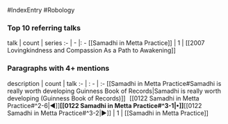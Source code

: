#IndexEntry #Robology

### Top 10 referring talks
talk | count | series
:- | - |: -
[[Samadhi in Metta Practice]] | 1 | [[2007 Lovingkindness and Compassion As a Path to Awakening]]

### Paragraphs with 4+ mentions
description | count | talk
:- | : - | :-
[[Samadhi in Metta Practice#Samadhi is really worth developing Guinness Book of Records\|Samadhi is really worth developing (Guinness Book of Records)]] &nbsp;&nbsp;[[0122 Samadhi in Metta Practice#^2-6\|◀]]**[[0122 Samadhi in Metta Practice#^3-1\|•]]**[[0122 Samadhi in Metta Practice#^3-2\|▶]] | 1 | [[Samadhi in Metta Practice]]

